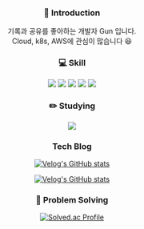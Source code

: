 <div align="center">

### 🙌 Introduction
기록과 공유를 좋아하는 개발자 Gun 입니다.   
Cloud, k8s, AWS에 관심이 많습니다 😆

### 💻 Skill    
<img src="https://img.shields.io/badge/Amazon_AWS-232F3E?style=for-the-badge&logo=amazon-aws&logoColor=white">
<img src="https://img.shields.io/badge/docker-%230db7ed.svg?style=for-the-badge&logo=docker&logoColor=white">
<img src="https://img.shields.io/badge/Java-ED8B00?style=for-the-badge&logo=openjdk&logoColor=white">
<img src="https://img.shields.io/badge/Spring-6DB33F?style=for-the-badge&logo=spring&logoColor=white"> 
<img src="https://img.shields.io/badge/MySQL-00000F?style=for-the-badge&logo=mysql&logoColor=white">    

### ✏️ Studying   
<img src="https://img.shields.io/badge/kubernetes-%23326ce5.svg?style=for-the-badge&logo=kubernetes&logoColor=white">   

### Tech Blog   
[![Velog's GitHub stats](https://velog-readme-stats.vercel.app/api/badge?name=gunkim95)](https://velog.io/@gunkim95)  
 <!-- [![Velog's GitHub stats](https://velog-readme-stats.vercel.app/api?name=gunkim95)](https://velog-readme-stats.vercel.app/api/redirect?name=gunkim95)   -->
[![Velog's GitHub stats](https://velog-readme-stats.vercel.app/api?name=gunkim95&slug=NextRise-2024-취업생의-후기)](https://github.com/eungyeole/velog-readme-stats)   

### 🧠 Problem Solving   
[![Solved.ac Profile](http://mazassumnida.wtf/api/generate_badge?boj=rlarjs7879)](https://solved.ac/rlarjs7879)

</div> 
